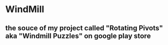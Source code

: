 # WindMill

## the souce of my project called "Rotating Pivots" aka "Windmill Puzzles" on google play store
